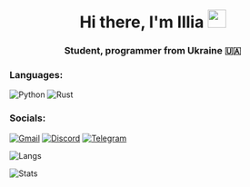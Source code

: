 <h1 align="center">Hi there, I'm Illia
<img src="https://github.com/blackcater/blackcater/raw/main/images/Hi.gif" height="32"/></h1>
<h3 align="center">Student, programmer from Ukraine 🇺🇦</h3>

### Languages:
![Python](https://img.shields.io/badge/-python-21262d?style=for-the-badge&logo=python&logoColor=3572a5)
![Rust](https://img.shields.io/badge/-rust-21262d?style=for-the-badge&logo=rust&logoColor=3572a5)

### Socials:
[![Gmail](https://img.shields.io/badge/-Gmail-21262d?style=for-the-badge&logo=gmail&logoColor=3572a5)](mailto:0.nxoji.0@gmail.com)
[![Discord](https://img.shields.io/badge/-Discord-21262d?style=for-the-badge&logo=discord&logoColor=3572a5)](https://discord.com/users/600787259758870528/)
[![Telegram](https://img.shields.io/badge/-Telegram-21262d?style=for-the-badge&logo=telegram&logoColor=3572a5)](https://t.me/nXoji)

![Langs](https://github-readme-stats.vercel.app/api/top-langs/?username=nXoji&layout=compact&theme=github_dark)

![Stats](https://github-readme-stats.vercel.app/api?username=nXoji&show_icons=true&theme=github_dark)
